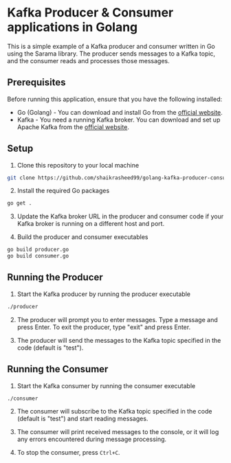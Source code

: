 # Kafka Producer & Consumer applications in Golang

This is a simple example of a Kafka producer and consumer written in Go using the Sarama library. The producer sends messages to a Kafka topic, and the consumer reads and processes those messages.

## Prerequisites

Before running this application, ensure that you have the following installed:

* Go (Golang) - You can download and install Go from the [official website](https://golang.org/dl/).
* Kafka - You need a running Kafka broker. You can download and set up Apache Kafka from the [official website](https://kafka.apache.org/downloads).

## Setup

1. Clone this repository to your local machine
```bash
git clone https://github.com/shaikrasheed99/golang-kafka-producer-consumer.git
```

2. Install the required Go packages
```bash
go get .
```

3. Update the Kafka broker URL in the producer and consumer code if your Kafka broker is running on a different host and port.

4. Build the producer and consumer executables
```bash
go build producer.go
go build consumer.go
```

## Running the Producer

1. Start the Kafka producer by running the producer executable
```bash
./producer
```

2. The producer will prompt you to enter messages. Type a message and press Enter. To exit the producer, type "exit" and press Enter.

3. The producer will send the messages to the Kafka topic specified in the code (default is "test").

## Running the Consumer

1. Start the Kafka consumer by running the consumer executable
```bash
./consumer
```

2. The consumer will subscribe to the Kafka topic specified in the code (default is "test") and start reading messages.

3. The consumer will print received messages to the console, or it will log any errors encountered during message processing.

4. To stop the consumer, press `Ctrl+C`.